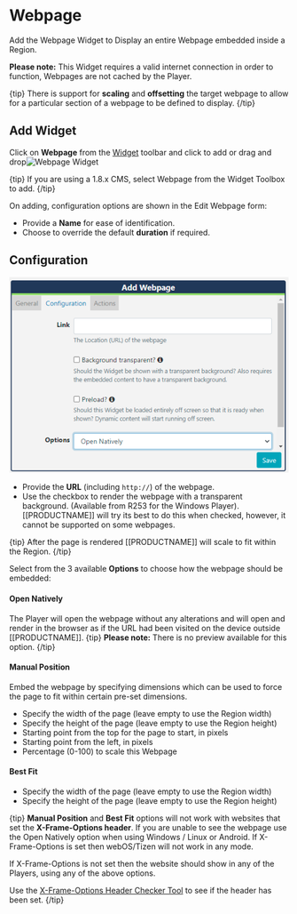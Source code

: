 <!--toc=widgets-->

# Webpage

Add the Webpage Widget to Display an entire Webpage embedded inside a Region. 

**Please note:** This Widget requires a valid internet connection in order to function, Webpages are not cached by the Player.

{tip}
There is support for **scaling** and **offsetting** the target webpage to allow for a particular section of a webpage to be defined to display.
{/tip}

## Add Widget

Click on **Webpage** from the  [Widget](layouts_widgets.html)  toolbar and click to add or drag and drop![Webpage Widget](img\v2_media_webpage_widget.png)

{tip}
If you are using a 1.8.x CMS, select Webpage from the Widget Toolbox to add. 
{/tip}

On adding, configuration options are shown in the Edit Webpage form:

- Provide a **Name** for ease of identification.
- Choose to override the default **duration** if required.

## Configuration

![Webpage Configuration](img\v3_media_webpage_configuration.png)

- Provide the **URL** (including `http://`) of the webpage.
- Use the checkbox to render the webpage with a transparent background. (Available from R253 for the Windows Player). [[PRODUCTNAME]] will try its best to do this when checked, however, it cannot be supported on some webpages.

{tip}
After the page is rendered [[PRODUCTNAME]] will scale to fit within the Region.
{/tip}

Select from the 3 available **Options** to choose how the webpage should be embedded:

#### **Open Natively**

The Player will open the webpage without any alterations and will open and render in the browser as if the URL had been visited on the device outside [[PRODUCTNAME]].
{tip}
**Please note:** There is no preview available for this option.
{/tip}

#### **Manual Position**

Embed the webpage by specifying dimensions which can be used to force the page to fit within certain pre-set dimensions.

- Specify the width of the page (leave empty to use the Region width)
- Specify the height of the page (leave empty to use the Region height)
- Starting point from the top for the page to start, in pixels
- Starting point from the left, in pixels
- Percentage (0-100) to scale this Webpage

#### **Best Fit**

- Specify the width of the page (leave empty to use the Region width)
- Specify the height of the page (leave empty to use the Region height)

{tip}
**Manual Position** and **Best Fit** options will not work with websites that set the **X-Frame-Options header**. If you are unable to see the webpage use the Open Natively option when using Windows / Linux or Android. If X-Frame-Options is set then webOS/Tizen will not work in any mode.

If X-Frame-Options is not set then the website should show in any of the Players, using any of the above options.

Use the [X-Frame-Options Header Checker Tool](https://tools.geekflare.com/tools/x-frame-options-test) to see if the header has been set.
{/tip}